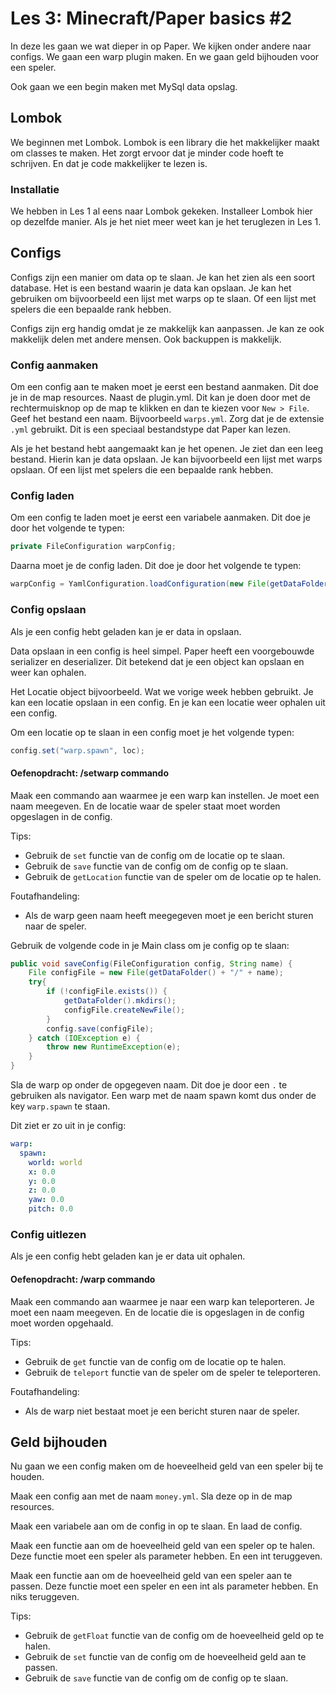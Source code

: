 # Les 3: Minecraft/Paper basics #2 #

In deze les gaan we wat dieper in op Paper. We kijken onder andere naar configs. We gaan een warp plugin maken. En we gaan geld bijhouden voor een speler.

Ook gaan we een begin maken met MySql data opslag.

## Lombok ##
We beginnen met Lombok. Lombok is een library die het makkelijker maakt om classes te maken. Het zorgt ervoor dat je minder code hoeft te schrijven. En dat je code makkelijker te lezen is.

### Installatie ###
We hebben in Les 1 al eens naar Lombok gekeken. Installeer Lombok hier op dezelfde manier. Als je het niet meer weet kan je het teruglezen in Les 1.

## Configs ##
Configs zijn een manier om data op te slaan. Je kan het zien als een soort database. Het is een bestand waarin je data kan opslaan. Je kan het gebruiken om bijvoorbeeld een lijst met warps op te slaan. Of een lijst met spelers die een bepaalde rank hebben.

Configs zijn erg handig omdat je ze makkelijk kan aanpassen. Je kan ze ook makkelijk delen met andere mensen. Ook backuppen is makkelijk.

### Config aanmaken ###
Om een config aan te maken moet je eerst een bestand aanmaken. Dit doe je in de map resources. Naast de plugin.yml. Dit kan je doen door met de rechtermuisknop op de map te klikken en dan te kiezen voor `New > File`. Geef het bestand een naam. Bijvoorbeeld `warps.yml`. Zorg dat je de extensie `.yml` gebruikt. Dit is een speciaal bestandstype dat Paper kan lezen.

Als je het bestand hebt aangemaakt kan je het openen. Je ziet dan een leeg bestand. Hierin kan je data opslaan. Je kan bijvoorbeeld een lijst met warps opslaan. Of een lijst met spelers die een bepaalde rank hebben.

### Config laden ###
Om een config te laden moet je eerst een variabele aanmaken. Dit doe je door het volgende te typen:
```java
private FileConfiguration warpConfig;
```

Daarna moet je de config laden. Dit doe je door het volgende te typen:
```java
warpConfig = YamlConfiguration.loadConfiguration(new File(getDataFolder() + "/warps.yml"));
```

### Config opslaan ###
Als je een config hebt geladen kan je er data in opslaan.

Data opslaan in een config is heel simpel. Paper heeft een voorgebouwde serializer en deserializer. Dit betekend dat je een object kan opslaan en weer kan ophalen.

Het Locatie object bijvoorbeeld. Wat we vorige week hebben gebruikt. Je kan een locatie opslaan in een config. En je kan een locatie weer ophalen uit een config.

Om een locatie op te slaan in een config moet je het volgende typen:
```java
config.set("warp.spawn", loc);
```

#### Oefenopdracht: /setwarp commando ####
Maak een commando aan waarmee je een warp kan instellen. Je moet een naam meegeven. En de locatie waar de speler staat moet worden opgeslagen in de config.

Tips:
- Gebruik de `set` functie van de config om de locatie op te slaan.
- Gebruik de `save` functie van de config om de config op te slaan.
- Gebruik de `getLocation` functie van de speler om de locatie op te halen.

Foutafhandeling:
- Als de warp geen naam heeft meegegeven moet je een bericht sturen naar de speler.

Gebruik de volgende code in je Main class om je config op te slaan:
```java
public void saveConfig(FileConfiguration config, String name) {
    File configFile = new File(getDataFolder() + "/" + name);
    try{
        if (!configFile.exists()) {
            getDataFolder().mkdirs();
            configFile.createNewFile();
        }
        config.save(configFile);
    } catch (IOException e) {
        throw new RuntimeException(e);
    }
}
```

Sla de warp op onder de opgegeven naam. Dit doe je door een ``.`` te gebruiken als navigator.
Een warp met de naam spawn komt dus onder de key `warp.spawn` te staan.

Dit ziet er zo uit in je config:
```yml
warp:
  spawn:
    world: world
    x: 0.0
    y: 0.0
    z: 0.0
    yaw: 0.0
    pitch: 0.0
```

### Config uitlezen ###
Als je een config hebt geladen kan je er data uit ophalen.

#### Oefenopdracht: /warp commando ####
Maak een commando aan waarmee je naar een warp kan teleporteren. Je moet een naam meegeven. En de locatie die is opgeslagen in de config moet worden opgehaald.

Tips:
- Gebruik de `get` functie van de config om de locatie op te halen.
- Gebruik de `teleport` functie van de speler om de speler te teleporteren.

Foutafhandeling:
- Als de warp niet bestaat moet je een bericht sturen naar de speler.


## Geld bijhouden ##
Nu gaan we een config maken om de hoeveelheid geld van een speler bij te houden.

Maak een config aan met de naam `money.yml`. Sla deze op in de map resources.

Maak een variabele aan om de config in op te slaan. En laad de config.

Maak een functie aan om de hoeveelheid geld van een speler op te halen. Deze functie moet een speler als parameter hebben. En een int teruggeven.

Maak een functie aan om de hoeveelheid geld van een speler aan te passen. Deze functie moet een speler en een int als parameter hebben. En niks teruggeven.

Tips:
- Gebruik de `getFloat` functie van de config om de hoeveelheid geld op te halen.
- Gebruik de `set` functie van de config om de hoeveelheid geld aan te passen.
- Gebruik de `save` functie van de config om de config op te slaan.